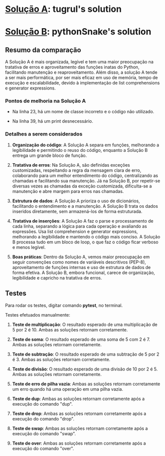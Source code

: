 
# [Solução A](#https://exercism.org/tracks/python/exercises/forth/solutions/tugrul): tugrul's solution

# [Solução B](#https://exercism.org/tracks/python/exercises/forth/solutions/pythonSnake): pythonSnake's solution

  

## Resumo da comparação

  

A Solução A é mais organizada, legível e tem uma maior preocupação na tratativa de erros e aproveitamento das funções inatas do Python, facilitando manutenção e reaproveitamento. Além disso, a solução A tende a ser mais performática, por ser mais eficaz em uso de memória, tempo de execução e escalabilidade, devido à implementação de list comprehensions e generator expressions.

  

### Pontos de melhoria na Solução A

  

- Na linha 23, há um nome de classe incorreto e o código não utilizado.

- Na linha 39, há um print desnecessário.

  

### Detalhes a serem considerados

  

1.  **Organização do código**: A Solução A separa em funções, melhorando a legibilidade e permitindo o reuso do código, enquanto a Solução B entrega um grande bloco de função.

  

2.  **Tratativa de erros**: Na Solução A, são definidas exceções customizadas, respeitando a regra da mensagem clara de erro, colaborando para um melhor entendimento do código, centralizando as chamadas e facilitando sua manutenção. Já na Solução B, por repetir-se diversas vezes as chamadas da exceção customizada, dificulta-se a manutenção e abre margem para erros nas chamadas.

  

3.  **Estrutura de dados**: A Solução A prioriza o uso de dicionários, facilitando o entendimento e a manutenção. A Solução B trata os dados inseridos diretamente, sem armazená-los de forma estruturada.

  

4.  **Tratativa de inserções**: A Solução A faz o parse e processamento de cada linha, separando a lógica para cada operação e avaliando as expressões. Usa list comprehension e generator expressions, melhorando a legibilidade e mantendo o código mais conciso. A Solução B processa tudo em um bloco de loop, o que faz o código ficar verboso e menos legível.

  

5.  **Boas práticas**: Dentro da Solução A, vemos maior preocupação em seguir convenções como nomes de variáveis descritivos (PEP-8), aproveitamento de funções internas e uso de estrutura de dados de forma efetiva. A Solução B, embora funcional, carece de organização, legibilidade e capricho na tratativa de erros.

  
  

## Testes

Para rodar os testes, digitar comando **pytest**, no terminal.

  

Testes efetuados manualmente:

  

1.  **Teste de multiplicação**: O resultado esperado de uma multiplicação de 5 por 2 é 10. Ambas as soluções retornam corretamente.

  

2.  **Teste de soma**: O resultado esperado de uma soma de 5 com 2 é 7. Ambas as soluções retornam corretamente.

  

3.  **Teste de subtração**: O resultado esperado de uma subtração de 5 por 2 é 3. Ambas as soluções retornam corretamente.

  

4.  **Teste de divisão**: O resultado esperado de uma divisão de 10 por 2 é 5. Ambas as soluções retornam corretamente.

  

5.  **Teste de erro de pilha vazia**: Ambas as soluções retornam corretamente um erro quando há uma operação em uma pilha vazia.

6.  **Teste de dup**: Ambas as soluções retornam corretamente após a execução do comando "dup".

  

7.  **Teste de drop**: Ambas as soluções retornam corretamente após a execução do comando "drop".

  

8.  **Teste de swap**: Ambas as soluções retornam corretamente após a execução do comando "swap".

  

9.  **Teste de over**: Ambas as soluções retornam corretamente após a execução do comando "over".